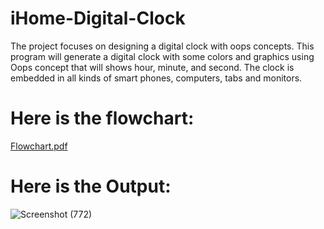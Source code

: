 # iHome-Digital-Clock

The project focuses on designing a digital clock with oops concepts. This program will generate a digital clock with some colors and graphics using Oops concept that will shows hour, minute, and second. The clock is embedded in all kinds of smart phones, computers, tabs and monitors.

# Here is the flowchart:

[Flowchart.pdf](https://github.com/Satyamkumarnavneet/iHome-Digital-Clock/files/6890603/Flowchart.pdf)

# Here is the Output:

![Screenshot (772)](https://user-images.githubusercontent.com/76639713/127268921-72ba1572-b06d-4e03-9ef6-9196c5216d81.png)

